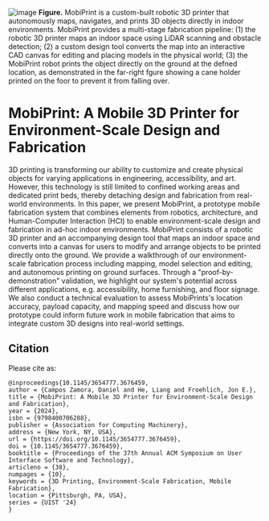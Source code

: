 ![image](https://github.com/user-attachments/assets/8df9789b-8f38-495b-b8b1-70772fc27920)
**Figure.** MobiPrint is a custom-built robotic 3D printer that autonomously maps, navigates, and prints 3D objects directly in indoor environments. MobiPrint provides a multi-stage fabrication pipeline: (1) the robotic 3D printer maps an indoor space using LiDAR scanning and obstacle detection; (2) a custom design tool converts the map into an interactive CAD canvas for editing and placing models in the physical world; (3) the MobiPrint robot prints the object directly on the ground at the defned location, as demonstrated in the far-right fgure showing a cane holder printed on the foor to prevent it from falling over.

# MobiPrint: A Mobile 3D Printer for Environment-Scale Design and Fabrication

3D printing is transforming our ability to customize and create physical objects for varying applications in engineering, accessibility, and art. However, this technology is still limited to confined working areas and dedicated print beds, thereby detaching design and fabrication from real-world environments. In this paper, we present MobiPrint, a prototype mobile fabrication system that combines elements from robotics, architecture, and Human-Computer Interaction (HCI) to enable environment-scale design and fabrication in ad-hoc indoor environments. MobiPrint consists of a robotic 3D printer and an accompanying design tool that maps an indoor space and converts into a canvas for users to modify and arrange objects to be printed directly onto the ground. We provide a walkthrough of our environment-scale fabrication process including mapping, model selection and editing, and autonomous printing on ground surfaces. Through a "proof-by-demonstration" validation, we highlight our system's potential across different applications, e.g. accessibility, home furnishing, and floor signage. We also conduct a technical evaluation to assess MobiPrints's location accuracy, payload capacity, and mapping speed and discuss how our prototype could inform future work in mobile fabrication that aims to integrate custom 3D designs into real-world settings.

## Citation
Please cite as:

```
@inproceedings{10.1145/3654777.3676459,
author = {Campos Zamora, Daniel and He, Liang and Froehlich, Jon E.},
title = {MobiPrint: A Mobile 3D Printer for Environment-Scale Design and Fabrication},
year = {2024},
isbn = {9798400706288},
publisher = {Association for Computing Machinery},
address = {New York, NY, USA},
url = {https://doi.org/10.1145/3654777.3676459},
doi = {10.1145/3654777.3676459},
booktitle = {Proceedings of the 37th Annual ACM Symposium on User Interface Software and Technology},
articleno = {38},
numpages = {10},
keywords = {3D Printing, Environment-Scale Fabrication, Mobile Fabrication},
location = {Pittsburgh, PA, USA},
series = {UIST '24}
}
```
